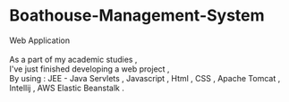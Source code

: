 # Boathouse-Management-System <br/>
Web Application <br/>
<br/>
As a part of my academic studies , <br/>
I've just finished developing a web project , <br/>
By using : JEE - Java Servlets , Javascript , Html , CSS , Apache Tomcat , Intellij , AWS Elastic Beanstalk  . <br/>
